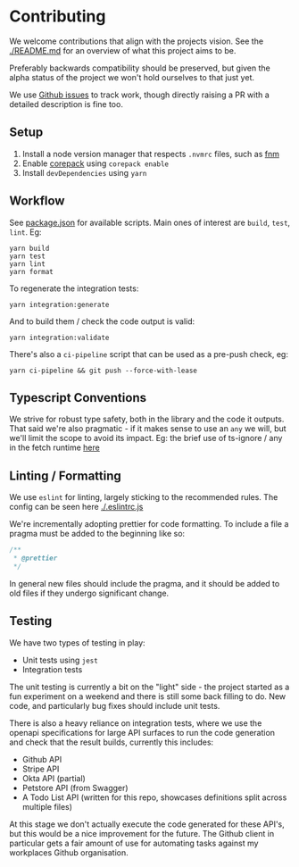 # Contributing
We welcome contributions that align with the projects vision. See the [./README.md](./README.md) for an overview of what this project aims to be.

Preferably backwards compatibility should be preserved, but given the alpha status 
of the project we won't hold ourselves to that just yet.

We use [Github issues](https://github.com/mnahkies/openapi-code-generator/issues) to track work, though directly raising a PR with a detailed description is fine too.

<!-- toc -->

<!-- tocstop -->

## Setup

1. Install a node version manager that respects `.nvmrc` files, such as [fnm](https://github.com/Schniz/fnm)
2. Enable [corepack](https://nodejs.org/api/corepack.html) using `corepack enable`
3. Install `devDependencies` using `yarn`

## Workflow
See [package.json](./package.json) for available scripts.
Main ones of interest are `build`, `test`, `lint`. Eg:

```shell
yarn build
yarn test
yarn lint
yarn format
```

To regenerate the integration tests:
```shell
yarn integration:generate
```
And to build them / check the code output is valid:
```shell
yarn integration:validate
```

There's also a `ci-pipeline` script that can be used as a pre-push check, eg:
```shell
yarn ci-pipeline && git push --force-with-lease
```

## Typescript Conventions
We strive for robust type safety, both in the library and the code it outputs.
That said we're also pragmatic - if it makes sense to use an `any` we will, but we'll
limit the scope to avoid its impact. Eg: the brief use of ts-ignore / any in the fetch runtime
[here](https://github.com/mnahkies/openapi-code-generator/blob/10d7300b48f8eeb82170207a4a61b75b91674f08/packages/typescript-fetch-runtime/src/main.ts#L121-L125)

## Linting / Formatting
We use `eslint` for linting, largely sticking to the recommended rules. 
The config can be seen here [./.eslintrc.js](./.eslintrc.js)

We're incrementally adopting prettier for code formatting. 
To include a file a pragma must be added to the beginning like so:
```typescript
/**
 * @prettier
 */
```

In general new files should include the pragma, and it should be added to 
old files if they undergo significant change.

## Testing
We have two types of testing in play:
- Unit tests using `jest`
- Integration tests

The unit testing is currently a bit on the "light" side - the project started as a fun experiment on a weekend
and there is still some back filling to do. New code, and particularly bug fixes should include unit tests.

There is also a heavy reliance on integration tests, where we use the openapi specifications for large API surfaces
to run the code generation and check that the result builds, currently this includes:
- Github API
- Stripe API
- Okta API (partial)
- Petstore API (from Swagger)
- A Todo List API (written for this repo, showcases definitions split across multiple files)

At this stage we don't actually execute the code generated for these API's, but this would be a nice improvement for
the future. The Github client in particular gets a fair amount of use for automating tasks against my workplaces Github organisation.
